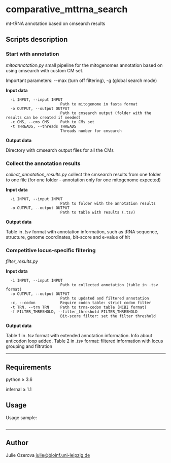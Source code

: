 # comparative_mttrna_search

mt-tRNA annotation based on cmsearch results

## Scripts description

### Start with annotation

_mitoannotation.py_ small pipeline for the mitogenomes 
annotation based on using cmsearch with custom CM set.

Important parameters: --max (turn off filtering), -g (global search mode)


**Input data**

```
  -i INPUT, --input INPUT
                        Path to mitogenome in fasta format
  -o OUTPUT, --output OUTPUT
                        Path to cmsearch output (folder with the results can be created if needed)
  -c CMS, --cms CMS     Path to CMs set
  -t THREADS, --threads THREADS
                        Threads number for cmsearch
```

**Output data**

Directory with cmsearch output files for all the CMs

### Collect the annotation results

_collect_annotation_results.py_ collect the cmsearch results from one folder
to one file (for one folder - annotation only for one mitogenome expected)

**Input data**

```
  -i INPUT, --input INPUT
                        Path to folder with the annotation results
  -o OUTPUT, --output OUTPUT
                        Path to table with results (.tsv)
```

**Output data**

Table in _.tsv_ format with annotation information, such as tRNA 
sequence, structure, genome coordinates, bit-score and e-value of hit


### Competitive locus-specific filtering

_filter_results.py_ 

**Input data**

```
  -i INPUT, --input INPUT
                        Path to collected annotation (table in .tsv format)
  -o OUTPUT, --output OUTPUT
                        Path to updated and filtered annotation
  -c, --codon           Require codon table: strict codon filter
  -t TRN, --trn TRN     Path to trna-codon table (NCBI format)
  -f FILTER_THRESHOLD, --filter_threshold FILTER_THRESHOLD
                        Bit-score filter: set the filter threshold
```

**Output data**

Table 1 in _.tsv_ format with extended annotation information. Info
about anticodon loop added.
Table 2 in _.tsv_ format: filtered information with locus grouping 
and filtration


***
## Requirements

python ≥ 3.6

infernal ≥ 1.1


## Usage


Usage sample:

```commandline

```


***


## Author

Julie Ozerova [julie@bioinf.uni-leipzig.de](julie@bioinf.uni-leipzig.de)
